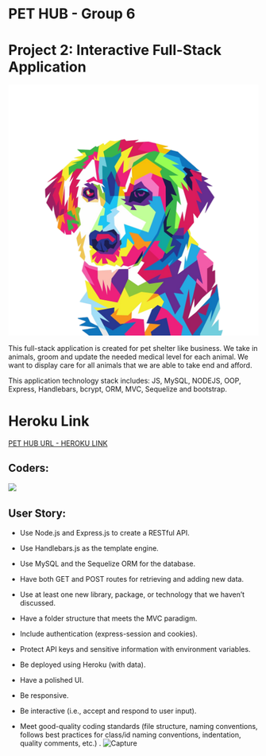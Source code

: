 # PET HUB - Group 6
# Project 2: Interactive Full-Stack Application 

![](./public/css/1683507154448.png)

This full-stack application is created for pet shelter like business. We take in animals, groom and update the needed medical level for each animal. We want to display care for all animals that we are able to take end and afford.

This application technology stack includes: JS, MySQL, NODEJS, OOP, Express, Handlebars, bcrypt, ORM, MVC, Sequelize and bootstrap.

# Heroku Link
[PET HUB URL - HEROKU LINK](https://pet-shelter-g6.herokuapp.com/)

## Coders:
![](./public/css/coders.png)

## User Story:
* Use Node.js and Express.js to create a RESTful API.

* Use Handlebars.js as the template engine.

* Use MySQL and the Sequelize ORM for the database.

* Have both GET and POST routes for retrieving and adding new data.

* Use at least one new library, package, or technology that we haven’t discussed.

* Have a folder structure that meets the MVC paradigm.

* Include authentication (express-session and cookies).

* Protect API keys and sensitive information with environment variables.

* Be deployed using Heroku (with data).

* Have a polished UI.

* Be responsive.

* Be interactive (i.e., accept and respond to user input).

* Meet good-quality coding standards (file structure, naming conventions, follows best practices for class/id naming conventions, indentation, quality comments, etc.) .
![Capture](https://github.com/thossain30/group2-project-Pet-Shelter/assets/107295752/02040540-bbb9-4ec8-b348-afb21feeb69f)
